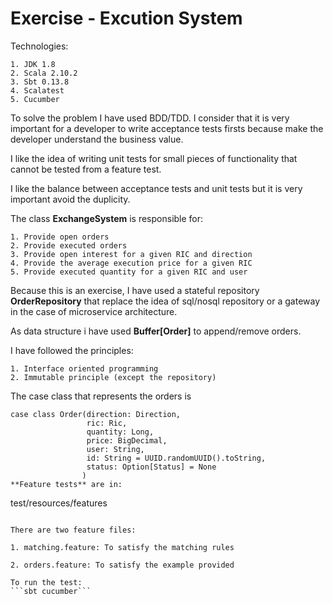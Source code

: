 # Exercise - Excution System

Technologies:
```
1. JDK 1.8
2. Scala 2.10.2
3. Sbt 0.13.8
4. Scalatest
5. Cucumber
```

To solve the problem I have used BDD/TDD. I consider that it is very important for a developer to write acceptance
tests firsts because make the developer understand the business value.

I like the idea of writing unit tests for small pieces of functionality that cannot be tested from a feature
test.

I like the balance between acceptance tests and unit tests but it is very important avoid the duplicity.

The class **ExchangeSystem** is responsible for:
```
1. Provide open orders
2. Provide executed orders
3. Provide open interest for a given RIC and direction
4. Provide the average execution price for a given RIC
5. Provide executed quantity for a given RIC and user
```

Because this is an exercise, I have used a stateful repository **OrderRepository** that replace the idea
of sql/nosql repository or a gateway in the case of microservice architecture.

As data structure i have used **Buffer[Order]** to append/remove orders.

I have followed the principles:
```
1. Interface oriented programming
2. Immutable principle (except the repository)
```

The case class that represents the orders is
```
case class Order(direction: Direction,
                 ric: Ric,
                 quantity: Long,
                 price: BigDecimal,
                 user: String,
                 id: String = UUID.randomUUID().toString,
                 status: Option[Status] = None
                )
**Feature tests** are in:
 ```
 test/resources/features
 ```

There are two feature files:

1. matching.feature: To satisfy the matching rules

2. orders.feature: To satisfy the example provided

To run the test:
```sbt cucumber```


